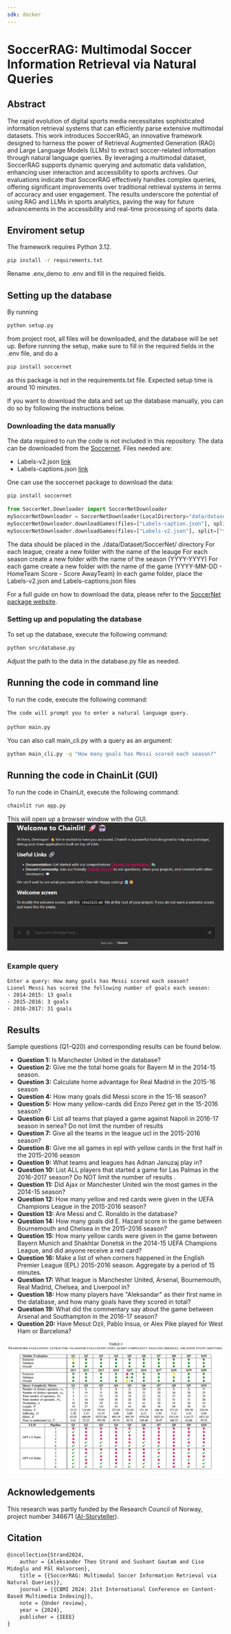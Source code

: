 ```yaml
---
sdk: docker
---
```

<!---WARNING!! The snippet above is required for Huggingface Space in https://huggingface.co/spaces/SimulaMet-HOST/SoccerRAG, so don't remove or move this.
You need to manually update games.db in space in ./data as space doesn't allow pushing file more than 10MB.
Sushant usually force updates that space repo with Github's version and then uploads the db file manually at https://huggingface.co/spaces/SimulaMet-HOST/SoccerRAG/tree/main/data
--->

# SoccerRAG: Multimodal Soccer Information Retrieval via Natural Queries

## Abstract
The rapid evolution of digital sports media necessitates sophisticated information retrieval systems that can efficiently parse extensive multimodal datasets. This work introduces SoccerRAG, an innovative framework designed to harness the power of Retrieval Augmented Generation (RAG) and Large Language Models (LLMs) to extract soccer-related information through natural language queries. By leveraging a multimodal dataset, SoccerRAG supports dynamic querying and automatic data validation, enhancing user interaction and accessibility to sports archives. Our evaluations indicate that SoccerRAG effectively handles complex queries, offering significant improvements over traditional retrieval systems in terms of accuracy and user engagement. The results underscore the potential of using RAG and LLMs in sports analytics, paving the way for future advancements in the accessibility and real-time processing of sports data.

## Enviroment setup
The framework requires Python 3.12.
````bash
pip install -r requirements.txt
````
Rename .env_demo to .env and fill in the required fields.

## Setting up the database

By running 
````bash
python setup.py
````
from project root, all files will be downloaded, and the database will be set up.
Before running the setup, make sure to fill in the required fields in the .env file, and do a 
````bash
pip install soccernet
````
as this package is not in the requirements.txt file.
Expected setup time is around 10 minutes.

If you want to download the data and set up the database manually, you can do so by following the instructions below.

### Downloading the data manually

The data required to run the code is not included in this repository. 
The data can be downloaded from the [Soccernet](https://www.soccer-net.org/data).
Files needed are:
* Labels-v2.json [link](https://www.soccer-net.org/data#h.5klq86rmgt96)
* Labels-captions.json [link](https://www.soccer-net.org/data#h.ccybjenq8od4)

One can use the soccernet package to download the data:
````bash
pip install soccernet
````

````python
from SoccerNet.Downloader import SoccerNetDownloader
mySoccerNetDownloader = SoccerNetDownloader(LocalDirectory="data/dataset/SoccerNet")
mySoccerNetDownloader.downloadGames(files=["Labels-caption.json"], split=["train", "valid", "test"]) 
mySoccerNetDownloader.downloadGames(files=["Labels-v2.json"], split=["train", "valid", "test"]) 
````

The data should be placed in the ./data/Dataset/SoccerNet/ directory
For each league, create a new folder with the name of the leauge
For each season create a new folder with the name of the season (YYYY-YYYY)
For each game create a new folder with the name of the game (YYYY-MM-DD - HomeTeam Score - Score AwayTeam)
In each game folder, place the Labels-v2.json and Labels-captions.json files

For a full guide on how to download the data, please refer to the [SoccerNet package website](https://pypi.org/project/SoccerNet/).


### Setting up and populating the database
To set up the database, execute the following command:
````bash
python src/database.py
````
Adjust the path to the data in the database.py file as needed.

## Running the code in command line
To run the code, execute the following command:
````bash
The code will prompt you to enter a natural language query.

python main.py
````
You can also call main_cli.py with a query as an argument:
````bash
python main_cli.py -q "How many goals has Messi scored each season?"
````

## Running the code in ChainLit (GUI)
To run the code in ChainLit, execute the following command:
````bash
chainlit run app.py
````
This will open up a browser window with the GUI. 
![ChainLit](media/chainlit.png)

### Example query
````angular2html
Enter a query: How many goals has Messi scored each season?
Lionel Messi has scored the following number of goals each season:
- 2014-2015: 13 goals
- 2015-2016: 3 goals
- 2016-2017: 31 goals
````


## Results

Sample questions (Q1-Q20) and corresponding results can be found below.

- **Question 1:** Is Manchester United in the database?
- **Question 2:** Give me the total home goals for Bayern M in the 2014-15 season.
- **Question 3:** Calculate home advantage for Real Madrid in the 2015-16 season
- **Question 4:** How many goals did Messi score in the 15-16 season?
- **Question 5:** How many yellow-cards did Enzo Perez get in the 15-2016 season?
- **Question 6:** List all teams that played a game against Napoli in 2016-17 season in seriea? Do not limit the number of results
- **Question 7:** Give all the teams in the league ucl in the 2015-2016 season?
- **Question 8:** Give me all games in epl with yellow cards in the first half in the 2015-2016 season
- **Question 9:** What teams and leagues has Adnan Januzaj play in?
- **Question 10:** List ALL players that started a game for Las Palmas in the 2016-2017 season? Do NOT limit the number of results .
- **Question 11:** Did Ajax or Manchester United win the most games in the 2014-15 season?
- **Question 12:** How many yellow and red cards were given in the UEFA Champions League in the 2015-2016 season?
- **Question 13:** Are Messi and C. Ronaldo in the database?
- **Question 14:** How many goals did E. Hazard score in the game between Bournemouth and Chelsea in the 2015-2016 season?
- **Question 15:** How many yellow cards were given in the game between Bayern Munich and Shakhtar Donetsk in the 2014-15 UEFA Champions League, and did anyone receive a red card?
- **Question 16:** Make a list of when corners happened in the English Premier League (EPL) 2015-2016 season. Aggregate by a period of 15 minutes.
- **Question 17:** What league is Manchester United, Arsenal, Bournemouth, Real Madrid, Chelsea, and Liverpool in?
- **Question 18:** How many players have "Aleksandar" as their first name in the database, and how many goals have they scored in total?
- **Question 19:** What did the commentary say about the game between Arsenal and Southampton in the 2016-17 season?
- **Question 20:** Have Mesut Ozil, Pablo Insua, or Alex Pike played for West Ham or Barcelona?
        
![result-table.png](media%2Fresult-table.png)

## Acknowledgements
This research was partly funded by the Research Council of Norway, project number 346671 ([AI-Storyteller](https://prosjektbanken.forskningsradet.no/project/FORISS/346671)). 

## Citation
```
@incollection{Strand2024,
    author = {Aleksander Theo Strand and Sushant Gautam and Cise Midoglu and Pål Halvorsen},
    title = {{SoccerRAG: Multimodal Soccer Information Retrieval via Natural Queries}},
    journal = {{CBMI 2024: 21st International Conference on Content-Based Multimedia Indexing}},
    note = {Under review},
    year = {2024},
    publisher = {IEEE}
}
```
